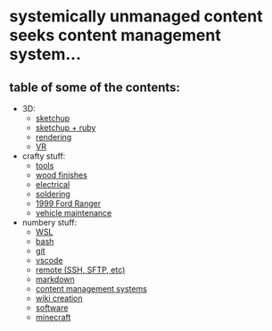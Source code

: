# systemically unmanaged content seeks content management system...

## table of some of the contents:

- 3D:
  - [sketchup](sketchup.md)
  - [sketchup + ruby](sketchup_ruby.md)
  - [rendering](rendering.md)
  - [VR](VR.md)
- crafty stuff:
  - [tools](tools.md)
  - [wood finishes](wood_finishes.md)
  - [electrical](electrical.md)
  - [soldering](soldering.md)
  - [1999 Ford Ranger](1999_ford_ranger.md)
  - [vehicle maintenance](vehicle_maintenance.md)
- numbery stuff:
  - [WSL](WSL.md)
  - [bash](bash.md)
  - [git](git.md)
  - [vscode](vscode.md)
  - [remote (SSH, SFTP, etc)](remote.md)
  - [markdown](markdown.md)
  - [content management systems](CMS.md)
  - [wiki creation](wiki.md)
  - [software](software.md)
  - [minecraft](minecraft.md)
